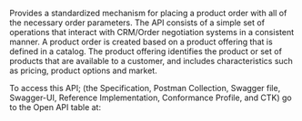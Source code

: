 

Provides a standardized mechanism for placing a product order with all of the necessary order parameters. The API consists of a simple set of operations that interact with CRM/Order negotiation systems in a consistent manner. A product order is created based on a product offering that is defined in a catalog. The product offering identifies the product or set of products that are available to a customer, and includes characteristics such as pricing, product options and market.

To access this API; (the Specification, Postman Collection, Swagger file, Swagger-UI, Reference Implementation, Conformance Profile, and CTK) go to the Open API table at:
